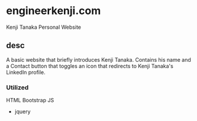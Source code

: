 # engineerkenji.com
Kenji Tanaka Personal Website

## desc
A basic website that briefly introduces Kenji Tanaka. Contains his name and a Contact button that toggles an icon that redirects to Kenji Tanaka's LinkedIn profile.

### Utilized
HTML
Bootstrap
JS 
  - jquery
